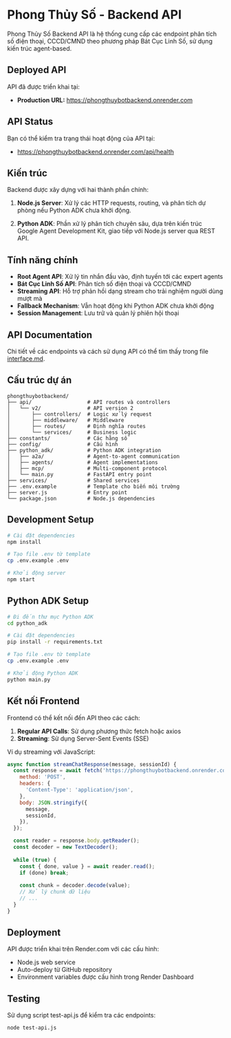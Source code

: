 # Phong Thủy Số - Backend API

Phong Thủy Số Backend API là hệ thống cung cấp các endpoint phân tích số điện thoại, CCCD/CMND theo phương pháp Bát Cục Linh Số, sử dụng kiến trúc agent-based.

## Deployed API

API đã được triển khai tại:
- **Production URL:** https://phongthuybotbackend.onrender.com

## API Status

Bạn có thể kiểm tra trạng thái hoạt động của API tại:
- https://phongthuybotbackend.onrender.com/api/health

## Kiến trúc

Backend được xây dựng với hai thành phần chính:

1. **Node.js Server**: Xử lý các HTTP requests, routing, và phân tích dự phòng nếu Python ADK chưa khởi động.

2. **Python ADK**: Phần xử lý phân tích chuyên sâu, dựa trên kiến trúc Google Agent Development Kit, giao tiếp với Node.js server qua REST API.

## Tính năng chính

- **Root Agent API**: Xử lý tin nhắn đầu vào, định tuyến tới các expert agents
- **Bát Cục Linh Số API**: Phân tích số điện thoại và CCCD/CMND
- **Streaming API**: Hỗ trợ phản hồi dạng stream cho trải nghiệm người dùng mượt mà
- **Fallback Mechanism**: Vẫn hoạt động khi Python ADK chưa khởi động
- **Session Management**: Lưu trữ và quản lý phiên hội thoại

## API Documentation

Chi tiết về các endpoints và cách sử dụng API có thể tìm thấy trong file [interface.md](./interface.md).

## Cấu trúc dự án

```
phongthuybotbackend/
├── api/                  # API routes và controllers
│   └── v2/               # API version 2
│       ├── controllers/  # Logic xử lý request
│       ├── middleware/   # Middleware
│       ├── routes/       # Định nghĩa routes
│       └── services/     # Business logic
├── constants/            # Các hằng số
├── config/               # Cấu hình
├── python_adk/           # Python ADK integration
│   ├── a2a/              # Agent-to-agent communication
│   ├── agents/           # Agent implementations
│   ├── mcp/              # Multi-component protocol
│   └── main.py           # FastAPI entry point
├── services/             # Shared services
├── .env.example          # Template cho biến môi trường
├── server.js             # Entry point
└── package.json          # Node.js dependencies
```

## Development Setup

```bash
# Cài đặt dependencies
npm install

# Tạo file .env từ template
cp .env.example .env

# Khởi động server
npm start
```

## Python ADK Setup

```bash
# Đi đến thư mục Python ADK
cd python_adk

# Cài đặt dependencies
pip install -r requirements.txt

# Tạo file .env từ template
cp .env.example .env

# Khởi động Python ADK
python main.py
```

## Kết nối Frontend

Frontend có thể kết nối đến API theo các cách:

1. **Regular API Calls**: Sử dụng phương thức fetch hoặc axios
2. **Streaming**: Sử dụng Server-Sent Events (SSE)

Ví dụ streaming với JavaScript:

```javascript
async function streamChatResponse(message, sessionId) {
  const response = await fetch('https://phongthuybotbackend.onrender.com/api/v2/agent/stream', {
    method: 'POST',
    headers: {
      'Content-Type': 'application/json',
    },
    body: JSON.stringify({
      message,
      sessionId,
    }),
  });

  const reader = response.body.getReader();
  const decoder = new TextDecoder();
  
  while (true) {
    const { done, value } = await reader.read();
    if (done) break;
    
    const chunk = decoder.decode(value);
    // Xử lý chunk dữ liệu
    // ...
  }
}
```

## Deployment

API được triển khai trên Render.com với các cấu hình:
- Node.js web service
- Auto-deploy từ GitHub repository
- Environment variables được cấu hình trong Render Dashboard

## Testing

Sử dụng script test-api.js để kiểm tra các endpoints:

```bash
node test-api.js
```